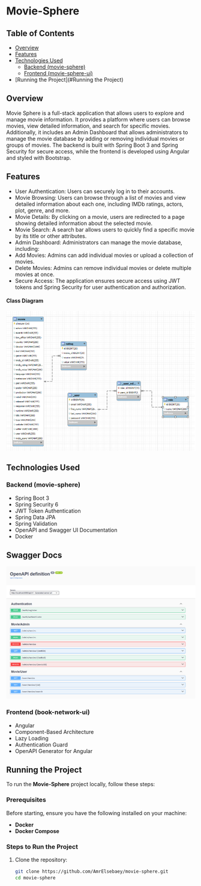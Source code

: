# Movie-Sphere

## Table of Contents

- [Overview](#overview)
- [Features](#features)
- [Technologies Used](#technologies-used)
    - [Backend (movie-sphere)](#backend-movie-sphere)
    - [Frontend (movie-sphere-ui)](#frontend-movie-sphere-ui)
- [Running the Project](#Running the Project)


## Overview

Movie Sphere is a full-stack application that allows users to explore and manage movie information. It provides a platform where users can browse movies, view detailed information, and search for specific movies. Additionally, it includes an Admin Dashboard that allows administrators to manage the movie database by adding or removing individual movies or groups of movies. The backend is built with Spring Boot 3 and Spring Security for secure access, while the frontend is developed using Angular and styled with Bootstrap.

## Features

- User Authentication: Users can securely log in to their accounts.
- Movie Browsing: Users can browse through a list of movies and view detailed information about each one, including IMDb ratings, actors, plot, genre, and more.
- Movie Details: By clicking on a movie, users are redirected to a page showing detailed information about the selected movie.
- Movie Search: A search bar allows users to quickly find a specific movie by its title or other attributes.
- Admin Dashboard: Administrators can manage the movie database, including:
- Add Movies: Admins can add individual movies or upload a collection of movies.
- Delete Movies: Admins can remove individual movies or delete multiple movies at once.
- Secure Access: The application ensures secure access using JWT tokens and Spring Security for user authentication and authorization.

#### Class Diagram
![Class diagram](screenshots/class-diagram.png)

## Technologies Used

### Backend (movie-sphere)

- Spring Boot 3
- Spring Security 6
- JWT Token Authentication
- Spring Data JPA
- Spring Validation
- OpenAPI and Swagger UI Documentation
- Docker

## Swagger Docs
![Swagger Docs](screenshots/docs.png)

### Frontend (book-network-ui)

- Angular
- Component-Based Architecture
- Lazy Loading
- Authentication Guard
- OpenAPI Generator for Angular

## Running the Project

To run the **Movie-Sphere** project locally, follow these steps:

### Prerequisites

Before starting, ensure you have the following installed on your machine:

- **Docker**
- **Docker Compose**

### Steps to Run the Project

1. Clone the repository:
   ```bash
   git clone https://github.com/AmrElsebaey/movie-sphere.git
   cd movie-sphere




